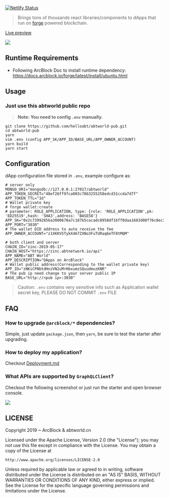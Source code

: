 [![Netlify Status](https://api.netlify.com/api/v1/badges/e0c63e91-97b5-45df-95d1-1bad86153559/deploy-status)](https://app.netlify.com/sites/forge-next-starter/deploys)

> Brings tons of thousands react libraries/components to dApps that run on [forge](https://www.arcblock.io/en/forge-sdk) powered blockchain.

[Live preview](https://forge-next-starter.netlify.com/)

![](./docs/starter-home.png)

## Runtime Requirements

- Following ArcBlock Doc to install runtime dependency: https://docs.arcblock.io/forge/latest/install/ubuntu.html 

## Usage

### Just use this abtworld public repo

> **Note: You need to config `.env` manually.**

```terminal
git clone https://github.com/helloabt/abtworld-pub.git
cd abtworld-pub
yarn
vim .env (config APP_SK/APP_ID/BASE_URL/APP_OWNER_ACCOUNT)
yarn build
yarn start
```

## Configuration

dApp configuration file stored in `.env`, example configure as:

```text
# server only
MONGO_URI="mongodb://127.0.0.1:27017/abtworld"
APP_TOKEN_SECRET="48ef26ff97ca003c7863255258edcd31ccda7d7f"
APP_TOKEN_TTL="1d"
# Wallet private key
# forge wallet:create
# parameter: ROLE_APPLICATION, type: {role: 'ROLE_APPLICATION',pk: 'ED25519',hash: 'SHA3',address: 'BASE58'}
APP_SK="0x2c73992856a3000670a7c187b5cacadc0958df16ff0daa1683d00f76c8ec35984b1cc15b3d5b0c36ec2460ca03428de532df6693a40b08f82c65c8ee9fcd2bb0"
APP_PORT="3030"
# The wallet DID address to auto receive the fee
APP_OWNER_ACCOUNT="z1XKKV5TykX467ZXNo3FuTURaq6eTF8tMQM"

# both client and server
CHAIN_ID="zinc-2019-05-17"
CHAIN_HOST="https://zinc.abtnetwork.io/api"
APP_NAME="ABT World"
APP_DESCRIPTION="DApps on ArcBlock"
# Wallet public address(Corresponding to the wallet private key)
APP_ID="zNKiCPNbtdHnzVN2uMrHbxumzSQuudmuzKNR"
# The pub ip need change to your server public IP
BASE_URL="http://<pub ip>:3030"
```

> Caution: `.env` contains very sensitive info such as Application wallet secret key, PLEASE DO NOT COMMIT `.env` FILE

## FAQ

### How to upgrade `@arcblock/*` dependencies?

Simple, just update `package.json`, then `yarn`, be sure to test the starter after upgrading.

### How to deploy my application?

Checkout [Deployment.md](./docs/deployment.md)

### What APIs are supported by `GraphQLClient`?

Checkout the following screenshot or just run the starter and open browser console.

![](./docs/api-list.png)

## LICENSE

Copyright 2019 ~ ArcBlock & abtworld.cn

Licensed under the Apache License, Version 2.0 (the "License");
you may not use this file except in compliance with the License.
You may obtain a copy of the License at

    http://www.apache.org/licenses/LICENSE-2.0

Unless required by applicable law or agreed to in writing, software
distributed under the License is distributed on an "AS IS" BASIS,
WITHOUT WARRANTIES OR CONDITIONS OF ANY KIND, either express or implied.
See the License for the specific language governing permissions and
limitations under the License.
